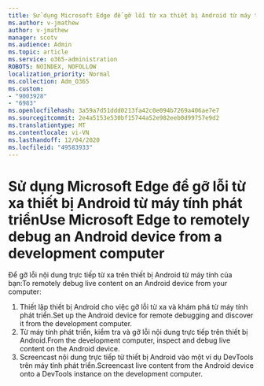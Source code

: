 ```yaml
---
title: Sử dụng Microsoft Edge để gỡ lỗi từ xa thiết bị Android từ máy tính phát triển
ms.author: v-jmathew
author: v-jmathew
manager: scotv
ms.audience: Admin
ms.topic: article
ms.service: o365-administration
ROBOTS: NOINDEX, NOFOLLOW
localization_priority: Normal
ms.collection: Adm_O365
ms.custom:
- "9003928"
- "6983"
ms.openlocfilehash: 3a59a7d51ddd0213fa42c0e094b7269a406ae7e7
ms.sourcegitcommit: 2e4a5153e530bf15744a52e982eeb0d99757e9d2
ms.translationtype: MT
ms.contentlocale: vi-VN
ms.lasthandoff: 12/04/2020
ms.locfileid: "49583933"
---
```

# <a name="use-microsoft-edge-to-remotely-debug-an-android-device-from-a-development-computer"></a><span data-ttu-id="070de-102">Sử dụng Microsoft Edge để gỡ lỗi từ xa thiết bị Android từ máy tính phát triển</span><span class="sxs-lookup"><span data-stu-id="070de-102">Use Microsoft Edge to remotely debug an Android device from a development computer</span></span>

<span data-ttu-id="070de-103">Để gỡ lỗi nội dung trực tiếp từ xa trên thiết bị Android từ máy tính của bạn:</span><span class="sxs-lookup"><span data-stu-id="070de-103">To remotely debug live content on an Android device from your computer:</span></span>

1. <span data-ttu-id="070de-104">Thiết lập thiết bị Android cho việc gỡ lỗi từ xa và khám phá từ máy tính phát triển.</span><span class="sxs-lookup"><span data-stu-id="070de-104">Set up the Android device for remote debugging and discover it from the development computer.</span></span>
2. <span data-ttu-id="070de-105">Từ máy tính phát triển, kiểm tra và gỡ lỗi nội dung trực tiếp trên thiết bị Android.</span><span class="sxs-lookup"><span data-stu-id="070de-105">From the development computer, inspect and debug live content on the Android device.</span></span>
3. <span data-ttu-id="070de-106">Screencast nội dung trực tiếp từ thiết bị Android vào một ví dụ DevTools trên máy tính phát triển.</span><span class="sxs-lookup"><span data-stu-id="070de-106">Screencast live content from the Android device onto a DevTools instance on the development computer.</span></span>

